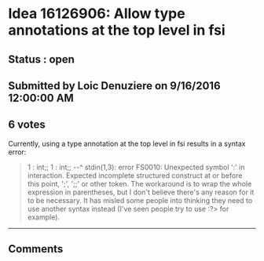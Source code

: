 # Idea 16126906: Allow type annotations at the top level in fsi #

## Status : open

## Submitted by Loic Denuziere on 9/16/2016 12:00:00 AM

## 6 votes

Currently, using a type annotation at the top level in fsi results in a syntax error:
> 1 : int;;
1 : int;;
--^
stdin(1,3): error FS0010: Unexpected symbol ':' in interaction. Expected incomplete structured construct at or before this point, ';', ';;' or other token.
The workaround is to wrap the whole expression in parentheses, but I don't believe there's any reason for it to be necessary. It has misled some people into thinking they need to use another syntax instead (I've seen people try to use :?> for example).


------------------------
## Comments

